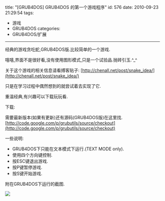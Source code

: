 title: "[GRUB4DOS] GRUB4DOS 的第一个游戏程序"
id: 576
date: 2010-09-23 21:29:54
tags: 
- 游戏
- GRUB4DOS
categories: 
- GRUB4DOS/扩展
---

经典的游戏贪吃蛇,GRUB4DOS版.比较简单的一个游戏.

嘻嘻,界面不是很好看,没有使用图形模式,只是一个试验品.抛砖引玉.^_^

关于这个游戏的相关信息请看搏客贴子:
 [http://chenall.net/post/snake_idea/](http://chenall.net/post/snake_idea/)

 只是在学习过程中偶然想到的就尝试着去实现了它.

重温经典,有兴趣可以下载玩玩看.

 下载:

 需要最新版本(如果有更新)还有源码(GRUB4DOS版)在这里找.
 [http://code.google.com/p/grubutils/source/checkout](http://code.google.com/p/grubutils/source/checkout)

一些说明:
 * GRUB4DOS下只能在文本模式下运行.(TEXT MODE only).
 * 使用四个方向键控制.
 * 按ESC键退出游戏.
 * 按P键暂停游戏.
 * 按S键开始游戏.

 附在GRUB4DOS下运行的截图.

![]([CDN_URL]:/upload/2010/09/F7AC19FD201CD4D447B038BB1B5F3E8800F183ED.png)
